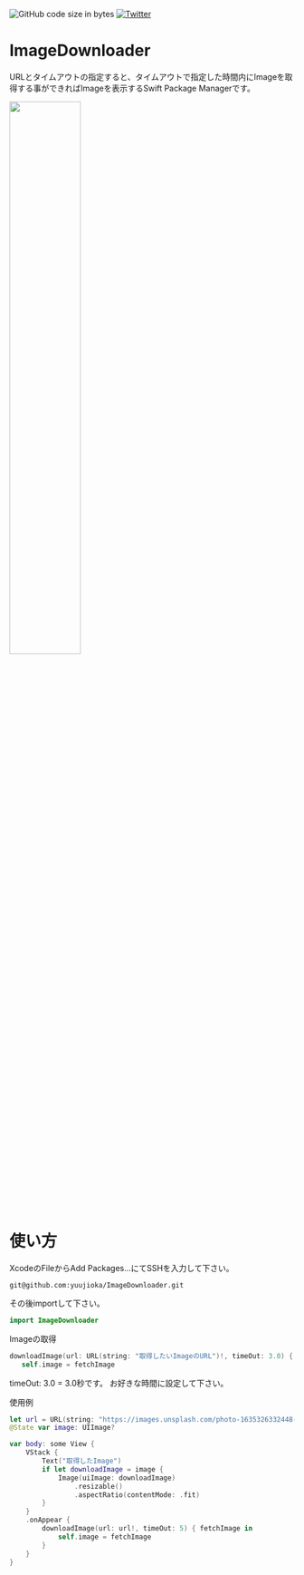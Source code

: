 ![GitHub code size in bytes](https://img.shields.io/github/languages/code-size/yuujioka/ImageDownloader)
[![Twitter](https://img.shields.io/twitter/url?style=social&url=https%3A%2F%2Ftwitter.com%2Foka_yuuji)](https://twitter.com/intent/tweet?text=Wow:&url=https%3A%2F%2Fgithub.com%2Fyuujioka%2FImageDownloader)
# ImageDownloader

URLとタイムアウトの指定すると、タイムアウトで指定した時間内にImageを取得する事ができればImageを表示するSwift Package Managerです。

<img src="https://user-images.githubusercontent.com/56917591/140612420-54bacab0-d4e0-45f3-a2ac-7df9a04b8a84.jpg" width=50%>

# 使い方

XcodeのFileからAdd Packages...にてSSHを入力して下さい。

```
git@github.com:yuujioka/ImageDownloader.git
```

その後importして下さい。

```swift
import ImageDownloader
```

Imageの取得

```swift
downloadImage(url: URL(string: "取得したいImageのURL")!, timeOut: 3.0) { fetchImage in
   self.image = fetchImage
```

timeOut: 3.0 = 3.0秒です。
お好きな時間に設定して下さい。

使用例

```swift
let url = URL(string: "https://images.unsplash.com/photo-1635326332448-1cb32649925d?ixid=MnwxMjA3fDB8MHxwaG90by1wYWdlfHx8fGVufDB8fHx8&ixlib=rb-1.2.1&auto=format&fit=crop&w=729&q=80")
@State var image: UIImage?

var body: some View {
    VStack {
        Text("取得したImage")
        if let downloadImage = image {
            Image(uiImage: downloadImage)
                .resizable()
                .aspectRatio(contentMode: .fit)
        }
    }
    .onAppear {
        downloadImage(url: url!, timeOut: 5) { fetchImage in
            self.image = fetchImage
        }
    }
}

```
